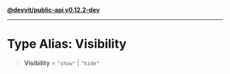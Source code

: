 [**@devvit/public-api v0.12.2-dev**](../../README.md)

---

# Type Alias: Visibility

> **Visibility** = `"show"` \| `"hide"`
